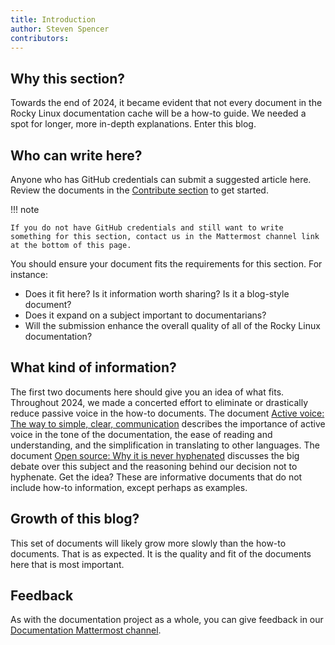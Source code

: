 ```yaml
---
title: Introduction
author: Steven Spencer
contributors:
---
```


## Why this section?

Towards the end of 2024, it became evident that not every document in the Rocky Linux documentation cache will be a how-to guide. We needed a spot for longer, more in-depth explanations. Enter this blog.

## Who can write here?

Anyone who has GitHub credentials can submit a suggested article here. Review the documents in the [Contribute section](https://docs.rockylinux.org/guides/contribute/) to get started.

!!! note

    If you do not have GitHub credentials and still want to write something for this section, contact us in the Mattermost channel link at the bottom of this page.

You should ensure your document fits the requirements for this section. For instance:

* Does it fit here? Is it information worth sharing? Is it a blog-style document?
* Does it expand on a subject important to documentarians?
* Will the submission enhance the overall quality of all of the Rocky Linux documentation?

## What kind of information?

The first two documents here should give you an idea of what fits. Throughout 2024, we made a concerted effort to eliminate or drastically reduce passive voice in the how-to documents. The document [Active voice: The way to simple, clear, communication](active_voice.md) describes the importance of active voice in the tone of the documentation, the ease of reading and understanding, and the simplification in translating to other languages. The document [Open source: Why it is never hyphenated](open_source.md) discusses the big debate over this subject and the reasoning behind our decision not to hyphenate. Get the idea? These are informative documents that do not include how-to information, except perhaps as examples.

## Growth of this blog?

This set of documents will likely grow more slowly than the how-to documents. That is as expected. It is the quality and fit of the documents here that is most important.

## Feedback

As with the documentation project as a whole, you can give feedback in our [Documentation Mattermost channel](https://chat.rockylinux.org/rocky-linux/channels/documentation).
